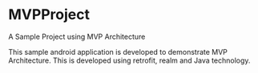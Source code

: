 # MVPProject
A Sample Project using MVP Architecture

This sample android application is developed to demonstrate MVP Architecture.
This is developed using retrofit, realm and Java technology.
